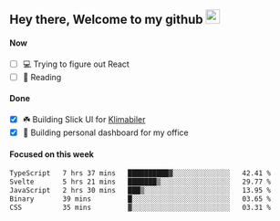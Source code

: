 ## Hey there, Welcome to my github <img src="https://media.giphy.com/media/hvRJCLFzcasrR4ia7z/giphy.gif" width="25px">

#### Now
- [ ] 💻 Trying to figure out React
- [ ] 📕 Reading

#### Done
- [x] ☘️ Building Slick UI for [Klimabiler](https://klimabiler.dk)
- [x] 🚀 Building personal dashboard for my office
 
 #### Focused on this week
<!--START_SECTION:waka-->

```txt
TypeScript   7 hrs 37 mins   ██████████▓░░░░░░░░░░░░░░   42.41 %
Svelte       5 hrs 21 mins   ███████▒░░░░░░░░░░░░░░░░░   29.77 %
JavaScript   2 hrs 30 mins   ███▒░░░░░░░░░░░░░░░░░░░░░   13.95 %
Binary       39 mins         █░░░░░░░░░░░░░░░░░░░░░░░░   03.65 %
CSS          35 mins         ▓░░░░░░░░░░░░░░░░░░░░░░░░   03.31 %
```

<!--END_SECTION:waka-->


